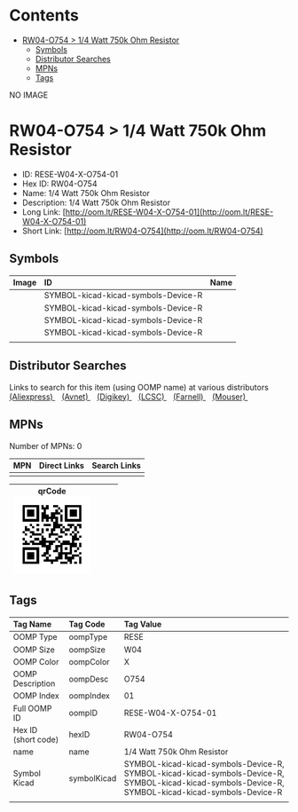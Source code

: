 



Contents
========

* [RW04-O754 > 1/4 Watt 750k Ohm Resistor](#rw04-o754--14-watt-750k-ohm-resistor)
	* [Symbols](#symbols)
	* [Distributor Searches](#distributor-searches)
	* [MPNs](#mpns)
	* [Tags](#tags)
  
NO IMAGE  
# RW04-O754 > 1/4 Watt 750k Ohm Resistor

- ID: RESE-W04-X-O754-01
- Hex ID: RW04-O754
- Name: 1/4 Watt 750k Ohm Resistor
- Description: 1/4 Watt 750k Ohm Resistor
- Long Link: [http://oom.lt/RESE-W04-X-O754-01](http://oom.lt/RESE-W04-X-O754-01)
- Short Link: [http://oom.lt/RW04-O754](http://oom.lt/RW04-O754)

## Symbols
  

|Image|ID|Name|
| :--- | :--- | :--- |
|![]()|SYMBOL-kicad-kicad-symbols-Device-R||
|![]()|SYMBOL-kicad-kicad-symbols-Device-R||
|![]()|SYMBOL-kicad-kicad-symbols-Device-R||
|![]()|SYMBOL-kicad-kicad-symbols-Device-R||
||||

## Distributor Searches
  
Links to search for this item (using OOMP name) at various distributors  
[(Aliexpress) ](https://www.aliexpress.com/wholesale?SearchText=11171/4+Watt+750k+Ohm+Resistor)&nbsp;&nbsp;&nbsp;[(Avnet) ](https://www.avnet.com/shop/us/search/1/4+Watt+750k+Ohm+Resistor)&nbsp;&nbsp;&nbsp;[(Digikey) ](https://www.digikey.co.uk/en/products/result?s=1/4+Watt+750k+Ohm+Resistor)&nbsp;&nbsp;&nbsp;[(LCSC) ](https://www.lcsc.com/search?q=1/4+Watt+750k+Ohm+Resistor)&nbsp;&nbsp;&nbsp;[(Farnell) ](https://uk.farnell.com/search?st=1/4+Watt+750k+Ohm+Resistor)&nbsp;&nbsp;&nbsp;[(Mouser) ](https://www.mouser.com/c/?q=1/4+Watt+750k+Ohm+Resistor)&nbsp;&nbsp;&nbsp;
## MPNs
  
Number of MPNs: 0  

|MPN|Direct Links|Search Links|
| :--- | :--- | :--- |
||||
  

|qrCode<br>[![](https://raw.githubusercontent.com/oomlout/oomlout_OOMP_parts_V2/main/RESE/W04/X/O754/01/qrCode_140.png)](https://github.com/oomlout/oomlout_OOMP_parts_V2/tree/main/RESE/W04/X/O754/01/qrCode.png)||||
| :---: | :---: | :---: | :---: |

## Tags
  

|Tag Name|Tag Code|Tag Value|
| :--- | :--- | :--- |
|OOMP Type|oompType|RESE|
|OOMP Size|oompSize|W04|
|OOMP Color|oompColor|X|
|OOMP Description|oompDesc|O754|
|OOMP Index|oompIndex|01|
|Full OOMP ID|oompID|RESE-W04-X-O754-01|
|Hex ID (short code)|hexID|RW04-O754|
|name|name|1/4 Watt 750k Ohm Resistor|
|Symbol Kicad|symbolKicad|SYMBOL-kicad-kicad-symbols-Device-R, SYMBOL-kicad-kicad-symbols-Device-R, SYMBOL-kicad-kicad-symbols-Device-R, SYMBOL-kicad-kicad-symbols-Device-R|
||||
